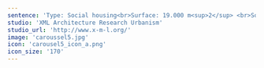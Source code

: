 ```yaml
---
sentence: 'Type: Social housing<br>Surface: 19.000 m<sup>2</sup> <br>Software: Archicad'
studio: 'XML Architecture Research Urbanism'
studio_url: 'http://www.x-m-l.org/'
image: 'caroussel5.jpg'
icon: 'carousel5_icon_a.png'
icon_size: '170'
---
```


